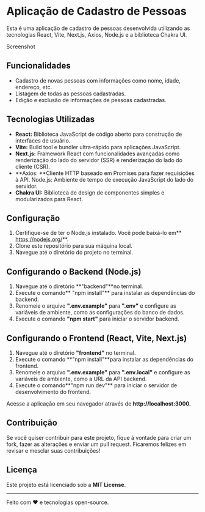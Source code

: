 # Aplicação de Cadastro de Pessoas

Esta é uma aplicação de cadastro de pessoas desenvolvida utilizando as tecnologias React, Vite, Next.js, Axios, Node.js e a biblioteca Chakra UI.

Screenshot

## Funcionalidades

- Cadastro de novas pessoas com informações como nome, idade, endereço, etc.
- Listagem de todas as pessoas cadastradas.
- Edição e exclusão de informações de pessoas cadastradas.

## Tecnologias Utilizadas

- **React:** Biblioteca JavaScript de código aberto para construção de interfaces de usuário.
- **Vite:** Build tool e bundler ultra-rápido para aplicações JavaScript.
- **Next.js:** Framework React com funcionalidades avançadas como renderização do lado do servidor (SSR) e renderização do lado do cliente (CSR).
- **Axios: **Cliente HTTP baseado em Promises para fazer requisições à API.
  Node.js: Ambiente de tempo de execução JavaScript do lado do servidor.
- **Chakra UI:** Biblioteca de design de componentes simples e modularizados para React.

## Configuração

1. Certifique-se de ter o Node.js instalado. Você pode baixá-lo em** https://nodejs.org/**.
2. Clone este repositório para sua máquina local.
3. Navegue até o diretório do projeto no terminal.

## Configurando o Backend (Node.js)

1. Navegue até o diretório **"backend"**no terminal.
2. Execute o comando** "npm install"** para instalar as dependências do backend.
3. Renomeie o arquivo **".env.example"** para **".env"** e configure as variáveis de ambiente, como as configurações do banco de dados.
4. Execute o comando **"npm start"** para iniciar o servidor backend.

## Configurando o Frontend (React, Vite, Next.js)

1. Navegue até o diretório **"frontend"** no terminal.
2. Execute o comando **"npm install"**para instalar as dependências do frontend.
3. Renomeie o arquivo **".env.example"** para **".env.local"** e configure as variáveis de ambiente, como a URL da API backend.
4. Execute o comando**"npm run dev"** para iniciar o servidor de desenvolvimento do frontend.

Acesse a aplicação em seu navegador através de **http://localhost:3000.**

## Contribuição

Se você quiser contribuir para este projeto, fique à vontade para criar um fork, fazer as alterações e enviar um pull request. Ficaremos felizes em revisar e mesclar suas contribuições!

## Licença

Este projeto está licenciado sob a **MIT License**.

---

Feito com ❤️ e tecnologias open-source.
